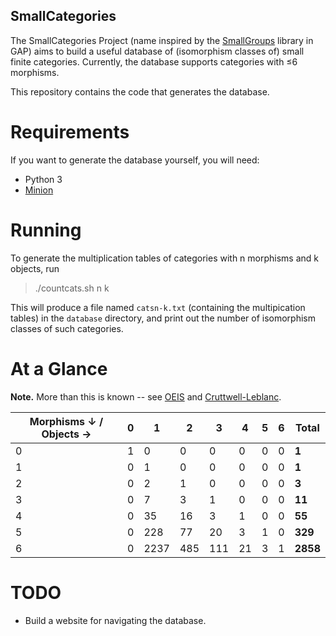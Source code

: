## SmallCategories

The SmallCategories Project (name inspired by the [SmallGroups](https://docs.gap-system.org/pkg/smallgrp/doc/chap1.html) library in GAP) aims to build a useful database of (isomorphism classes of) small finite categories. Currently, the database supports categories with ≤6 morphisms.

This repository contains the code that generates the database.

# Requirements

If you want to generate the database yourself, you will need:

* Python 3
* [Minion](https://github.com/minion/minion)

# Running

To generate the multiplication tables of categories with n morphisms and k objects, run

> ./countcats.sh n k

This will produce a file named `catsn-k.txt` (containing the multipication tables) in the `database` directory, and print out the number of isomorphism classes of such categories.

# At a Glance

**Note.** More than this is known -- see [OEIS](https://oeis.org/A125696) and [Cruttwell-Leblanc](https://www.reluctantm.com/gcruttw/publications/ams2014CruttwellCountingFiniteCats.pdf).

| Morphisms ↓ / Objects → | 0 | 1    | 2   | 3   | 4  | 5 | 6 | Total     |
|-------------------------|---|------|-----|-----|----|---|---|-----------|
| 0                       | 1 | 0    | 0   | 0   | 0  | 0 | 0 | **1**     |
| 1                       | 0 | 1    | 0   | 0   | 0  | 0 | 0 | **1**     |
| 2                       | 0 | 2    | 1   | 0   | 0  | 0 | 0 | **3**     |
| 3                       | 0 | 7    | 3   | 1   | 0  | 0 | 0 | **11**    |
| 4                       | 0 | 35   | 16  | 3   | 1  | 0 | 0 | **55**    |
| 5                       | 0 | 228  | 77  | 20  | 3  | 1 | 0 | **329**   |
| 6                       | 0 | 2237 | 485 | 111 | 21 | 3 | 1 | **2858**  |

# TODO

* Build a website for navigating the database.